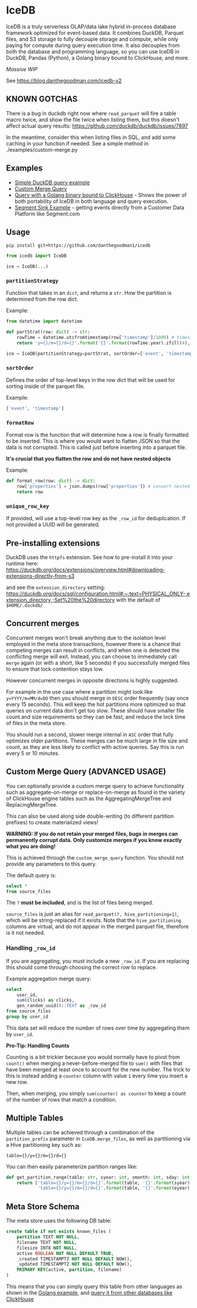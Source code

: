 # IceDB

IceDB is a truly serverless OLAP/data lake hybrid in-process database framework optimized for event-based data. It combines DuckDB, Parquet files, and S3 storage to fully decouple storage and compute, while only paying for compute during query execution time. It also decouples from both the database and programming language, so you can use IceDB in DuckDB, Pandas (Python), a Golang binary bound to ClickHouse, and more.

_Massive WIP_

See https://blog.danthegoodman.com/icedb-v2

## KNOWN GOTCHAS

There is a bug in duckdb right now where `read_parquet` will fire a table macro twice, and show the file twice when listing them, but this doesn't affect actual query results: https://github.com/duckdb/duckdb/issues/7897

In the meantime, consider this when listing files in SQL, and add some caching in your function if needed. See a simple method in ./examples/custom-merge.py

## Examples

- [Simple DuckDB query example](examples/simple.py)
- [Custom Merge Query](examples/custom-merge.py)
- [Query with a Golang binary bound to ClickHouse](examples/clickhouse.md) - Shows the power of both portability of IceDB in both language and query execution.
- [Segment Sink Example](examples/segment-sink.py) - getting events directly from a Customer Data Platform like Segment.com

## Usage

```
pip install git+https://github.com/danthegoodman1/icedb
```

```python
from icedb import IceDB

ice = IceDB(...)
```

### `partitionStrategy`

Function that takes in an `dict`, and returns a `str`. How the partition is determined from the row dict.

Example:

```python
from datetime import datetime

def partStrat(row: dict) -> str:
    rowTime = datetime.utcfromtimestamp(row['timestamp']/1000) # timestamp is in ms
    return 'y={}/m={}/d={}'.format('{}'.format(rowTime.year).zfill(4), '{}'.format(rowTime.month).zfill(2), '{}'.format(rowTime.day).zfill(2))

ice = IceDB(partitionStrategy=partStrat, sortOrder=['event', 'timestamp'])
```

### `sortOrder`

Defines the order of top-level keys in the row dict that will be used for sorting inside of the parquet file.

Example:

```python
['event', 'timestamp']
```

### `formatRow`

Format row is the function that will determine how a row is finally formatted to be inserted. This is where you would want to flatten JSON so that the data is not corrupted. This is called just before inserting into a parquet file.

**It's crucial that you flatten the row and do not have nested objects**

Example:

```python
def format_row(row: dict) -> dict:
    row['properties'] = json.dumps(row['properties']) # convert nested dict to json string
    return row
```

### `unique_row_key`

If provided, will use a top-level row key as the `_row_id` for deduplication. If not provided a UUID will be generated.

## Pre-installing extensions

DuckDB uses the `httpfs` extension. See how to pre-install it into your runtime here: https://duckdb.org/docs/extensions/overview.html#downloading-extensions-directly-from-s3

and see the `extension_directory` setting: https://duckdb.org/docs/sql/configuration.html#:~:text=PHYSICAL_ONLY-,extension_directory,-Set%20the%20directory with the default of `$HOME/.duckdb/`

## Concurrent merges

Concurrent merges won't break anything due to the isolation level employed in the meta store transactions, however there is a chance that competing merges can result in conflicts, and when one is detected the conflicting merge will exit. Instead, you can choose to immediately call `merge` again (or with a short, like 5 seconds) if you successfully merged files to ensure that lock contention stays low.

However concurrent merges in opposite directions is highly suggested.

For example in the use case where a partition might look like `y=YYYY/m=MM/d=DD` then you should merge in `DESC` order frequently (say once every 15 seconds). This will keep the hot partitions more optimized so that queries on current data don't get too slow. These should have smaller file count and size requirements so they can be fast, and reduce the lock time of files in the meta store.

You should run a second, slower merge internal in `ASC` order that fully optimizes older partitions. These merges can be much large in file size and count, as they are less likely to conflict with active queries. Say this is run every 5 or 10 minutes.

## Custom Merge Query (ADVANCED USAGE)

You can optionally provide a custom merge query to achieve functionality such as aggregate-on-merge or replace-on-merge as found in the variety of ClickHouse engine tables such as the AggregatingMergeTree and ReplacingMergeTree.

This can also be used along side double-writing (to different partition prefixes) to create materialized views!

**WARNING: If you do not retain your merged files, bugs in merges can permanently corrupt data. Only customize merges if you know exactly what you are doing!**

This is achieved through the `custom_merge_query` function. You should not provide any parameters to this query.

The default query is:

```sql
select *
from source_files
```

The `?` **must be included**, and is the list of files being merged.

`source_files` is just an alias for `read_parquet(?, hive_partitioning=1)`, which will be string-replaced if it exists. Note that the `hive_partitioning` columns are virtual, and do not appear in the merged parquet file, therefore is it not needed.

### Handling `_row_id`

If you are aggregating, you must include a new `_row_id`. If you are replacing this should come through choosing the correct row to replace.

Example aggregation merge query:

```sql
select
    user_id,
    sum(clicks) as clicks,
    gen_random_uuid()::TEXT as _row_id
from source_files
group by user_id
```

This data set will reduce the number of rows over time by aggregating them by `user_id`.

**Pro-Tip: Handling Counts**

Counting is a bit trickier because you would normally have to pivot from `count()` when merging a never-before-merged file to `sum()` with files that have been merged at least once to account for the new number. The trick to this is instead adding a `counter` column with value `1` every time you insert a new row.

Then, when merging, you simply `sum(counter) as counter` to keep a count of the number of rows that match a condition.

## Multiple Tables

Multiple tables can be achieved through a combination of the `partition_prefix` parameter in `IceDB.merge_files`, as well as partitioning via a Hive partitioning key such as:

```
table={}/y={}/m={}/d={}
```

You can then easily parameterize partition ranges like:

```python
def get_partition_range(table: str, syear: int, smonth: int, sday: int, eyear: int, emonth: int, eday: int) -> list[str]:
    return ['table={}/y={}/m={}/d={}'.format(table, '{}'.format(syear).zfill(4), '{}'.format(smonth).zfill(2), '{}'.format(sday).zfill(2)),
            'table={}/y={}/m={}/d={}'.format(table, '{}'.format(eyear).zfill(4), '{}'.format(emonth).zfill(2), '{}'.format(eday).zfill(2))]
```

## Meta Store Schema

The meta store uses the following DB table:
```sql
create table if not exists known_files (
    partition TEXT NOT NULL,
    filename TEXT NOT NULL,
    filesize INT8 NOT NULL,
    active BOOLEAN NOT NULL DEFAULT TRUE,
    _created TIMESTAMPTZ NOT NULL DEFAULT NOW(),
    _updated TIMESTAMPTZ NOT NULL DEFAULT NOW(),
    PRIMARY KEY(active, partition, filename)
)
```

This means that you can simply query this table from other languages as shown in the [Golang example](ch/user_scripts/main.go), and [query it from other databases like ClickHouse](examples/clickhouse.md)
